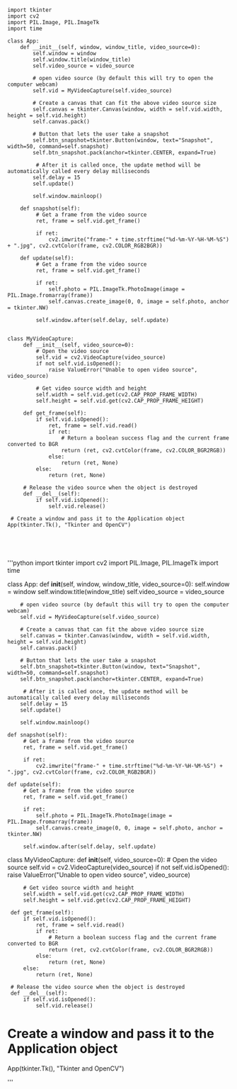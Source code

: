 

<pre><code>
import tkinter
import cv2
import PIL.Image, PIL.ImageTk
import time

class App:
    def __init__(self, window, window_title, video_source=0):
        self.window = window
        self.window.title(window_title)
        self.video_source = video_source

        # open video source (by default this will try to open the computer webcam)
        self.vid = MyVideoCapture(self.video_source)

        # Create a canvas that can fit the above video source size
        self.canvas = tkinter.Canvas(window, width = self.vid.width, height = self.vid.height)
        self.canvas.pack()

        # Button that lets the user take a snapshot
        self.btn_snapshot=tkinter.Button(window, text="Snapshot", width=50, command=self.snapshot)
        self.btn_snapshot.pack(anchor=tkinter.CENTER, expand=True)

         # After it is called once, the update method will be automatically called every delay milliseconds
        self.delay = 15
        self.update()

        self.window.mainloop()

    def snapshot(self):
         # Get a frame from the video source
         ret, frame = self.vid.get_frame()

         if ret:
             cv2.imwrite("frame-" + time.strftime("%d-%m-%Y-%H-%M-%S") + ".jpg", cv2.cvtColor(frame, cv2.COLOR_RGB2BGR))

    def update(self):
         # Get a frame from the video source
         ret, frame = self.vid.get_frame()

         if ret:
             self.photo = PIL.ImageTk.PhotoImage(image = PIL.Image.fromarray(frame))
             self.canvas.create_image(0, 0, image = self.photo, anchor = tkinter.NW)

         self.window.after(self.delay, self.update)


class MyVideoCapture:
     def __init__(self, video_source=0):
         # Open the video source
         self.vid = cv2.VideoCapture(video_source)
         if not self.vid.isOpened():
             raise ValueError("Unable to open video source", video_source)

         # Get video source width and height
         self.width = self.vid.get(cv2.CAP_PROP_FRAME_WIDTH)
         self.height = self.vid.get(cv2.CAP_PROP_FRAME_HEIGHT)

     def get_frame(self):
         if self.vid.isOpened():
             ret, frame = self.vid.read()
             if ret:
                 # Return a boolean success flag and the current frame converted to BGR
                 return (ret, cv2.cvtColor(frame, cv2.COLOR_BGR2RGB))
             else:
                 return (ret, None)
         else:
             return (ret, None)

     # Release the video source when the object is destroyed
     def __del__(self):
         if self.vid.isOpened():
             self.vid.release()

 # Create a window and pass it to the Application object
App(tkinter.Tk(), "Tkinter and OpenCV")




</code></pre>

'''python
import tkinter
import cv2
import PIL.Image, PIL.ImageTk
import time

class App:
    def __init__(self, window, window_title, video_source=0):
        self.window = window
        self.window.title(window_title)
        self.video_source = video_source

        # open video source (by default this will try to open the computer webcam)
        self.vid = MyVideoCapture(self.video_source)

        # Create a canvas that can fit the above video source size
        self.canvas = tkinter.Canvas(window, width = self.vid.width, height = self.vid.height)
        self.canvas.pack()

        # Button that lets the user take a snapshot
        self.btn_snapshot=tkinter.Button(window, text="Snapshot", width=50, command=self.snapshot)
        self.btn_snapshot.pack(anchor=tkinter.CENTER, expand=True)

         # After it is called once, the update method will be automatically called every delay milliseconds
        self.delay = 15
        self.update()

        self.window.mainloop()

    def snapshot(self):
         # Get a frame from the video source
         ret, frame = self.vid.get_frame()

         if ret:
             cv2.imwrite("frame-" + time.strftime("%d-%m-%Y-%H-%M-%S") + ".jpg", cv2.cvtColor(frame, cv2.COLOR_RGB2BGR))

    def update(self):
         # Get a frame from the video source
         ret, frame = self.vid.get_frame()

         if ret:
             self.photo = PIL.ImageTk.PhotoImage(image = PIL.Image.fromarray(frame))
             self.canvas.create_image(0, 0, image = self.photo, anchor = tkinter.NW)

         self.window.after(self.delay, self.update)


class MyVideoCapture:
     def __init__(self, video_source=0):
         # Open the video source
         self.vid = cv2.VideoCapture(video_source)
         if not self.vid.isOpened():
             raise ValueError("Unable to open video source", video_source)

         # Get video source width and height
         self.width = self.vid.get(cv2.CAP_PROP_FRAME_WIDTH)
         self.height = self.vid.get(cv2.CAP_PROP_FRAME_HEIGHT)

     def get_frame(self):
         if self.vid.isOpened():
             ret, frame = self.vid.read()
             if ret:
                 # Return a boolean success flag and the current frame converted to BGR
                 return (ret, cv2.cvtColor(frame, cv2.COLOR_BGR2RGB))
             else:
                 return (ret, None)
         else:
             return (ret, None)

     # Release the video source when the object is destroyed
     def __del__(self):
         if self.vid.isOpened():
             self.vid.release()

 # Create a window and pass it to the Application object
App(tkinter.Tk(), "Tkinter and OpenCV")


'''


